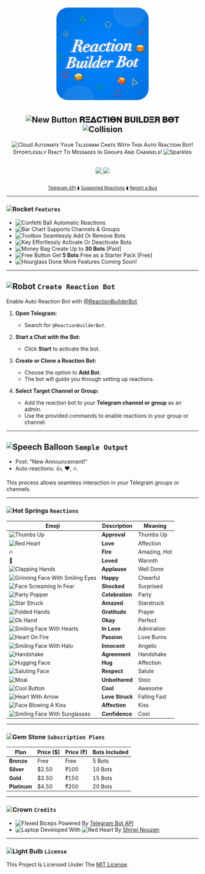 <p align="center">
  <img src="https://raw.githubusercontent.com/Shineii86/ReactionBuilderBot/refs/heads/main/resources/logo.png" width="256px" height="256px"/>
</p>

<h2 align="center">
<img src="https://raw.githubusercontent.com/Tarikul-Islam-Anik/Telegram-Animated-Emojis/main/Symbols/New%20Button.webp" alt="New Button" width="25" height="25" /> <b>𝐑𝚵𝚫𝐂𝐓𝐈𝚯𝐍 𝐁𝐔𝐈𝐋𝐃𝚵𝐑 𝐁𝚯𝐓</b> <img src="https://raw.githubusercontent.com/Tarikul-Islam-Anik/Telegram-Animated-Emojis/main/Symbols/Collision.webp" alt="Collision" width="25" height="25" />
</h2>

<div align="center">

<img src="https://raw.githubusercontent.com/Tarikul-Islam-Anik/Telegram-Animated-Emojis/main/Animals%20and%20Nature/Cloud.webp" alt="Cloud" width="25" height="25" /> Aᴜᴛᴏᴍᴀᴛᴇ Yᴏᴜʀ Tᴇʟᴇɢʀᴀᴍ Cʜᴀᴛs Wɪᴛʜ Tʜɪs Aᴜᴛᴏ Rᴇᴀᴄᴛɪᴏɴ Bᴏᴛ! Eғғᴏʀᴛʟᴇssʟʏ Rᴇᴀᴄᴛ Tᴏ Mᴇssᴀɢᴇs Iɴ Gʀᴏᴜᴘs Aɴᴅ Cʜᴀɴɴᴇʟs! <img src="https://raw.githubusercontent.com/Tarikul-Islam-Anik/Telegram-Animated-Emojis/main/Activity/Sparkles.webp" alt="Sparkles" width="25" height="25" />
</div>
<br>
<div align="center">
  <a href="https://telegram.me/ReactionCloneBot">
    <img src="https://img.shields.io/badge/Demo-ReactionBot-1cd760?logo=telegram&style=flat">
  </a>
  <a href="https://telegram.me/ReactionBuilderBot">
    <img src="https://img.shields.io/badge/ReactionBuilder-Bot-red?logo=telegram&style=flat">
  </a> <br><br>
  
<sub>
  
  <a href="https://core.telegram.org/bots/api#setmessagereaction">Telegram API</a>
  ▮
  <a href="https://core.telegram.org/bots/api#reactiontype">Supported Reactions</a>
  ▮
  <a href="https://github.com/Shineii86/ReactionBuilderBot/issues/new">Report a Bug</a>
  
</sub>
</div>

---

### <img src="https://raw.githubusercontent.com/Tarikul-Islam-Anik/Telegram-Animated-Emojis/main/Travel%20and%20Places/Rocket.webp" alt="Rocket" width="25" height="25" /> `Features`

- <img src="https://raw.githubusercontent.com/Tarikul-Islam-Anik/Telegram-Animated-Emojis/main/Activity/Confetti%20Ball.webp" alt="Confetti Ball" width="25" height="25" /> Automatic Reactions
- <img src="https://raw.githubusercontent.com/Tarikul-Islam-Anik/Telegram-Animated-Emojis/main/Objects/Bar%20Chart.webp" alt="Bar Chart" width="25" height="25" /> Supports Channels & Groups
- <img src="https://raw.githubusercontent.com/Tarikul-Islam-Anik/Telegram-Animated-Emojis/main/Objects/Toolbox.webp" alt="Toolbox" width="25" height="25" /> Seamlessly Add Or Remove Bots  
- <img src="https://raw.githubusercontent.com/Tarikul-Islam-Anik/Telegram-Animated-Emojis/main/Objects/Key.webp" alt="Key" width="25" height="25" /> Effortlessly Activate Or Deactivate Bots  
- <img src="https://raw.githubusercontent.com/Tarikul-Islam-Anik/Telegram-Animated-Emojis/main/Objects/Money%20Bag.webp" alt="Money Bag" width="25" height="25" /> Create Up to **30 Bots** [Paid]  
- <img src="https://raw.githubusercontent.com/Tarikul-Islam-Anik/Telegram-Animated-Emojis/main/Symbols/Free%20Button.webp" alt="Free Button" width="25" height="25" /> Get **5 Bots** Free as a Starter Pack [Free]
- <img src="https://raw.githubusercontent.com/Tarikul-Islam-Anik/Telegram-Animated-Emojis/main/Objects/Hourglass%20Done.webp" alt="Hourglass Done" width="25" height="25" /> More Features Coming Soon!

---

## <img src="https://raw.githubusercontent.com/Tarikul-Islam-Anik/Telegram-Animated-Emojis/main/Smileys/Robot.webp" alt="Robot" width="25" height="25" /> **`Create Reaction Bot`**

Enable Auto Reaction Bot with [@ReactionBuilderBot](https://telegram.me/ReactionBuilderBot)
1. **Open Telegram:**
   - Search for `@ReactionBuilderBot`.
     
2. **Start a Chat with the Bot:**
   - Click **Start** to activate the bot.

3. **Create or Clone a Reaction Bot:**
   - Choose the option to **Add Bot**.
   - The bot will guide you through setting up reactions.
4. **Select Target Channel or Group:**
   - Add the reaction bot to your **Telegram channel or group** as an admin.
   - Use the provided commands to enable reactions in your group or channel.

---

## <img src="https://raw.githubusercontent.com/Tarikul-Islam-Anik/Telegram-Animated-Emojis/main/Symbols/Speech%20Balloon.webp" alt="Speech Balloon" width="25" height="25" /> **`Sample Output`**
- Post: "New Announcement!"
- Auto-reactions: 👍, ❤, 🔥.

This process allows seamless interaction in your Telegram groups or channels.


---

### <img src="https://raw.githubusercontent.com/Tarikul-Islam-Anik/Telegram-Animated-Emojis/main/Travel%20and%20Places/Hot%20Springs.webp" alt="Hot Springs" width="25" height="25" /> **`Reactions`**

| Emoji   | Description      | Meaning                 |
|---------|------------------|-------------------------|
| <img src="https://raw.githubusercontent.com/Tarikul-Islam-Anik/Telegram-Animated-Emojis/main/People/Thumbs%20Up.webp" alt="Thumbs Up" width="25" height="25" />      | **Approval**      | Thumbs Up              |
| <img src="https://raw.githubusercontent.com/Tarikul-Islam-Anik/Telegram-Animated-Emojis/main/Symbols/Red%20Heart.webp" alt="Red Heart" width="25" height="25" />      | **Love**          | Affection              |
| 🔥      | **Fire**          | Amazing, Hot           |
| 🥰      | **Loved**         | Warmth                 |
| <img src="https://raw.githubusercontent.com/Tarikul-Islam-Anik/Telegram-Animated-Emojis/main/People/Clapping%20Hands.webp" alt="Clapping Hands" width="25" height="25" />      | **Applause**      | Well Done              |
| <img src="https://raw.githubusercontent.com/Tarikul-Islam-Anik/Telegram-Animated-Emojis/main/Smileys/Grinning%20Face%20With%20Smiling%20Eyes.webp" alt="Grinning Face With Smiling Eyes" width="25" height="25" />      | **Happy**         | Cheerful               |
| <img src="https://raw.githubusercontent.com/Tarikul-Islam-Anik/Telegram-Animated-Emojis/main/Smileys/Face%20Screaming%20In%20Fear.webp" alt="Face Screaming In Fear" width="25" height="25" />      | **Shocked**       | Surprised              |
| <img src="https://raw.githubusercontent.com/Tarikul-Islam-Anik/Telegram-Animated-Emojis/main/Activity/Party%20Popper.webp" alt="Party Popper" width="25" height="25" />      | **Celebration**   | Party                  |
| <img src="https://raw.githubusercontent.com/Tarikul-Islam-Anik/Telegram-Animated-Emojis/main/Smileys/Star%20Struck.webp" alt="Star Struck" width="25" height="25" />      | **Amazed**        | Starstruck             |
| <img src="https://raw.githubusercontent.com/Tarikul-Islam-Anik/Telegram-Animated-Emojis/main/People/Folded%20Hands.webp" alt="Folded Hands" width="25" height="25" />      | **Gratitude**     | Prayer                 |
| <img src="https://raw.githubusercontent.com/Tarikul-Islam-Anik/Telegram-Animated-Emojis/main/People/Ok%20Hand.webp" alt="Ok Hand" width="25" height="25" />      | **Okay**          | Perfect                |
| <img src="https://raw.githubusercontent.com/Tarikul-Islam-Anik/Telegram-Animated-Emojis/main/Smileys/Smiling%20Face%20With%20Hearts.webp" alt="Smiling Face With Hearts" width="25" height="25" />      | **In Love**       | Admiration             |
| <img src="https://raw.githubusercontent.com/Tarikul-Islam-Anik/Telegram-Animated-Emojis/main/Symbols/Heart%20On%20Fire.webp" alt="Heart On Fire" width="25" height="25" />    | **Passion**       | Love Burns             |
| <img src="https://raw.githubusercontent.com/Tarikul-Islam-Anik/Telegram-Animated-Emojis/main/Smileys/Smiling%20Face%20With%20Halo.webp" alt="Smiling Face With Halo" width="25" height="25" />      | **Innocent**      | Angelic                |
| <img src="https://raw.githubusercontent.com/Tarikul-Islam-Anik/Telegram-Animated-Emojis/main/People/Handshake.webp" alt="Handshake" width="25" height="25" />      | **Agreement**     | Handshake              |
| <img src="https://raw.githubusercontent.com/Tarikul-Islam-Anik/Telegram-Animated-Emojis/main/Smileys/Hugging%20Face.webp" alt="Hugging Face" width="25" height="25" />      | **Hug**           | Affection              |
| <img src="https://raw.githubusercontent.com/Tarikul-Islam-Anik/Telegram-Animated-Emojis/main/Smileys/Saluting%20Face.webp" alt="Saluting Face" width="25" height="25" />      | **Respect**       | Salute                 |
| <img src="https://raw.githubusercontent.com/Tarikul-Islam-Anik/Telegram-Animated-Emojis/main/Travel%20and%20Places/Moai.webp" alt="Moai" width="25" height="25" />      | **Unbothered**    | Stoic                  |
| <img src="https://raw.githubusercontent.com/Tarikul-Islam-Anik/Telegram-Animated-Emojis/main/Symbols/Cool%20Button.webp" alt="Cool Button" width="25" height="25" />      | **Cool**          | Awesome                |
| <img src="https://raw.githubusercontent.com/Tarikul-Islam-Anik/Telegram-Animated-Emojis/main/Symbols/Heart%20With%20Arrow.webp" alt="Heart With Arrow" width="25" height="25" />      | **Love Struck**   | Falling Fast           |
| <img src="https://raw.githubusercontent.com/Tarikul-Islam-Anik/Telegram-Animated-Emojis/main/Smileys/Face%20Blowing%20A%20Kiss.webp" alt="Face Blowing A Kiss" width="25" height="25" />      | **Affection**     | Kiss                   |
| <img src="https://raw.githubusercontent.com/Tarikul-Islam-Anik/Telegram-Animated-Emojis/main/Smileys/Smiling%20Face%20With%20Sunglasses.webp" alt="Smiling Face With Sunglasses" width="25" height="25" />      | **Confidence**    | Cool                   |

---

### <img src="https://raw.githubusercontent.com/Tarikul-Islam-Anik/Telegram-Animated-Emojis/main/Objects/Gem%20Stone.webp" alt="Gem Stone" width="25" height="25" /> `Subscription Plans`


| Plan        | Price ($) | Price (₹) | Bots Included |
|-------------|-------------|-------------|---------------|
| **Bronze**  | Free        | Free        | 5 Bots        |
| **Silver**  | $2.50       | ₹100      | 10 Bots       |
| **Gold**    | $3.50        | ₹150     | 15 Bots       |
| **Platinum**| $4.50        | ₹200     | 20 Bots       |

---

### <img src="https://raw.githubusercontent.com/Tarikul-Islam-Anik/Telegram-Animated-Emojis/main/Objects/Crown.webp" alt="Crown" width="25" height="25" /> `Credits`

- <img src="https://raw.githubusercontent.com/Tarikul-Islam-Anik/Telegram-Animated-Emojis/main/People/Flexed%20Biceps.webp" alt="Flexed Biceps" width="25" height="25" /> Powered By [Telegram Bot API](https://core.telegram.org/bots/api)  
- <img src="https://raw.githubusercontent.com/Tarikul-Islam-Anik/Telegram-Animated-Emojis/main/Objects/Laptop.webp" alt="Laptop" width="25" height="25" /> Developed With <img src="https://raw.githubusercontent.com/Tarikul-Islam-Anik/Telegram-Animated-Emojis/main/Symbols/Red%20Heart.webp" alt="Red Heart" width="25" height="25" /> By [Shinei Nouzen](https://t.me/Shineii86)

---

### <img src="https://raw.githubusercontent.com/Tarikul-Islam-Anik/Telegram-Animated-Emojis/main/Objects/Light%20Bulb.webp" alt="Light Bulb" width="25" height="25" /> `License`

This Project Is Licensed Under The [MIT License](https://github.com/Shineii86/ReactionBuilderBot/blob/main/LICENSE).
